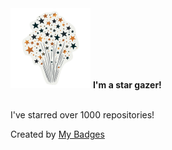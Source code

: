<img src="https://github.com/my-badges/my-badges/blob/master/badges/star-gazer/star-gazer.png?raw=true" alt="I&apos;m a star gazer!" title="I&apos;m a star gazer!" width="128">
<strong>I&apos;m a star gazer!</strong>
<br><br>

I've starred over 1000 repositories!


Created by <a href="https://github.com/my-badges/my-badges">My Badges</a>